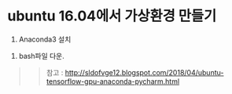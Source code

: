 # ubuntu 16.04에서 가상환경 만들기
1. Anaconda3 설치 <br>
1) bash파일 다운. <br>

>> 참고 : http://sldofvge12.blogspot.com/2018/04/ubuntu-tensorflow-gpu-anaconda-pycharm.html


